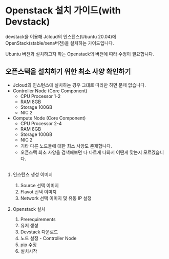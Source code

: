 # Openstack 설치 가이드(with Devstack)
devstack을 이용해 Jcloud의 인스턴스(Ubuntu 20.04)에 OpenStack(stable/xena버전)을 설치하는 가이드입니다.

Ubuntu 버전과 설치하고자 하는 Openstack의 버전에 따라 수정이 필요합니다.

## 오픈스택을 설치하기 위한 최소 사양 확인하기
* Jcloud의 인스턴스에 설치하는 경우 그대로 따라만 하면 문제 없습니다.
* Controller Node (Core Component)
    * CPU Processor 1-2
    * RAM 8GB
    * Storage 100GB
    * NIC 2
* Compute Node (Core Component)
    * CPU Processor 2-4
    * RAM 8GB
    * Storage 100GB
    * NIC 2
    * 기타 다른 노드들에 대한 최소 사양도 존재합니다.
    * 오픈스택 최소 사양을 검색해보면 다 다르게 나와서 어떤게 맞는지 모르겠습니다.

##
1. 인스턴스 생성
이미지
    1. Source 선택
    이미지
    2. Flavot 선택
    이미지
    3. Network 선택
    이미지 및 유동 IP 설정
    
2. Openstack 설치
    1. Prerequirements
    2. 유저 생성
    3. Devstack 다운로드
    4. 노드 설정 - Controller Node
    5. pip 수정
    6. 설치시작
